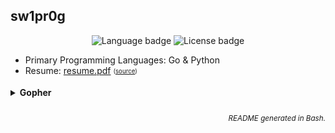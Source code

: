 ## sw1pr0g

<p align="center">
    <img alt="Language badge" src="https://img.shields.io/badge/Favorite%20Language-Go-%2386d4de" />
    <img alt="License badge" src="https://img.shields.io/badge/Favorite%20License-MIT-%23e05d44" />
</p>

- Primary Programming Languages: Go & Python
- Resume: [resume.pdf](https://github.com/sw1pr0g/resume/blob/main/resume.pdf)
  <sub><sup>([source](https://github.com/sw1pr0g/resume/blob/main/resume.json))</sup></sub>

<details>
<summary><b>Gopher</b></summary>
    
![gopher](static/gopher.gif)

</details>

<h6 align="right">
<sub>README generated in Bash.</sub>
</h6>